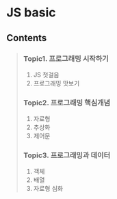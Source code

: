 # JS basic
## Contents
> ### Topic1. 프로그래밍 시작하기
> 1. JS 첫걸음
> 2. 프로그래밍 맛보기
>
> ### Topic2. 프로그래밍 핵심개념
> 1. 자료형
> 2. 추상화
> 3. 제어문
> 
> ### Topic3. 프로그래밍과 데이터
> 1. 객체
> 2. 배열
> 3. 자료형 심화
